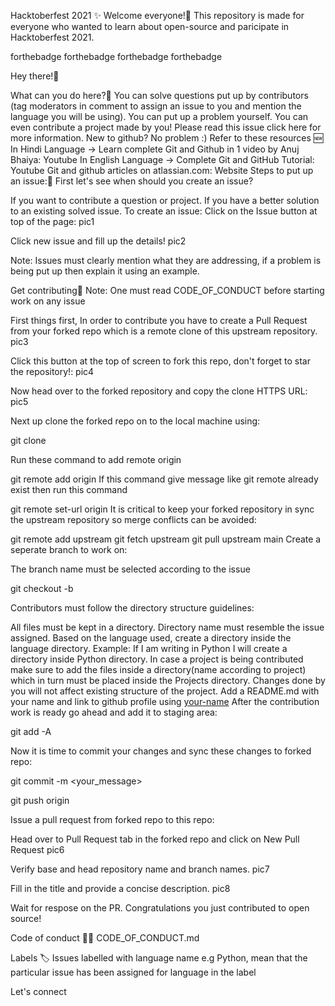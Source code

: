 Hacktoberfest 2021 ✨
Welcome everyone!🙌 This repository is made for everyone who wanted to learn about open-source and paricipate in Hacktoberfest 2021.

forthebadge forthebadge forthebadge forthebadge

     

      

Hey there!👋

What can you do here?🧐
You can solve questions put up by contributors (tag moderators in comment to assign an issue to you and mention the language you will be using).
You can put up a problem yourself.
You can even contribute a project made by you!
Please read this issue click here for more information.
New to github? No problem :) Refer to these resources 🆕
In Hindi Language -> Learn complete Git and Github in 1 video by Anuj Bhaiya: Youtube
In English Language -> Complete Git and GitHub Tutorial: Youtube
Git and github articles on atlassian.com: Website
Steps to put up an issue:📑
First let's see when should you create an issue?

If you want to contribute a question or project.
If you have a better solution to an existing solved issue.
To create an issue:
Click on the Issue button at top of the page:
pic1

Click new issue and fill up the details!
pic2

Note: Issues must clearly mention what they are addressing, if a problem is being put up then explain it using an example.

Get contributing🤩
Note: One must read CODE_OF_CONDUCT before starting work on any issue

First things first, In order to contribute you have to create a Pull Request from your forked repo which is a remote clone of this upstream repository.
pic3

Click this button at the top of screen to fork this repo, don't forget to star the repository!:
pic4

Now head over to the forked repository and copy the clone HTTPS URL:
pic5

Next up clone the forked repo on to the local machine using:

git clone <copied-fork-link>

Run these command to add remote origin

git remote add origin <The url of forked github repository>
If this command give message like git remote already exist then run this command

git remote set-url origin <The url of forked github repository>
It is critical to keep your forked repository in sync the upstream repository so merge conflicts can be avoided:

git remote add upstream
git fetch upstream
git pull upstream main
Create a seperate branch to work on:

The branch name must be selected according to the issue

git checkout -b <branch-name>

Contributors must follow the directory structure guidelines:

All files must be kept in a directory.
Directory name must resemble the issue assigned.
Based on the language used, create a directory inside the language directory.
Example: If I am writing in Python I will create a directory inside Python directory.
In case a project is being contributed make sure to add the files inside a directory(name according to project) which in turn must be placed inside the Projects directory.
Changes done by you will not affect existing structure of the project.
Add a README.md with your name and link to github profile using [your-name](link-to-profile)
After the contribution work is ready go ahead and add it to staging area:

git add -A

Now it is time to commit your changes and sync these changes to forked repo:

git commit -m <your_message>

git push origin <branch-name>

Issue a pull request from forked repo to this repo:

Head over to Pull Request tab in the forked repo and click on New Pull Request pic6

Verify base and head repository name and branch names. pic7

Fill in the title and provide a concise description. pic8

Wait for respose on the PR. Congratulations you just contributed to open source!

Code of conduct 👨‍💻
CODE_OF_CONDUCT.md

Labels 🏷
Issues labelled with language name e.g Python, mean that the particular issue has been assigned for language in the label

Let's connect

